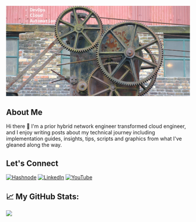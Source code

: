 ![Cogs](https://github.com/jksprattler/jksprattler/blob/main/cogs1.jpg)

## About Me 
Hi there 👋 I'm a prior hybrid network engineer transformed cloud engineer, and I enjoy writing posts about my technical journey including implementation guides, insights, tips, scripts and graphics from what I've gleaned along the way.

## Let's Connect

[![Hashnode](https://img.shields.io/badge/Hashnode-2962FF?style=for-the-badge&logo=hashnode&logoColor=white)](https://blog.jennasrunbooks.com/)
[![LinkedIn](https://img.shields.io/badge/linkedin-%230077B5.svg?&style=for-the-badge&logo=linkedin&logoColor=white)](https://www.linkedin.com/in/jennasprattler)
[![YouTube](https://img.shields.io/badge/youtube-%23FF0000.svg?&style=for-the-badge&logo=youtube&logoColor=white)](https://youtube.com/@jennasrunbooks)

## 📈 My GitHub Stats:

<p>
  <img height="180em" src="https://github-readme-stats.vercel.app/api/top-langs/?username=jksprattler&show_icons=true&hide_border=true&layout=compact&langs_count=8"/>
</p>
